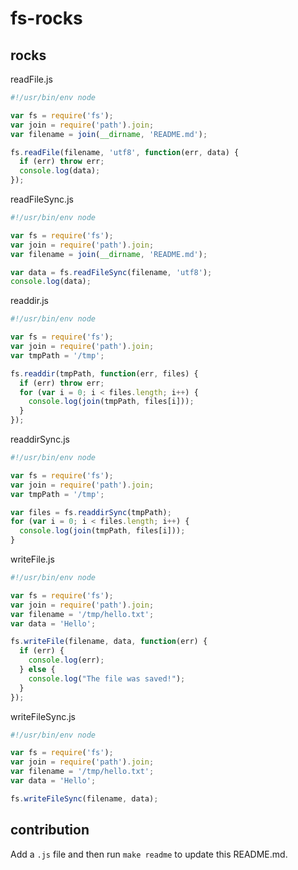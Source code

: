 # fs-rocks

## rocks

readFile.js

```js
#!/usr/bin/env node

var fs = require('fs');
var join = require('path').join;
var filename = join(__dirname, 'README.md');

fs.readFile(filename, 'utf8', function(err, data) {
  if (err) throw err;
  console.log(data);
});
```

readFileSync.js

```js
#!/usr/bin/env node

var fs = require('fs');
var join = require('path').join;
var filename = join(__dirname, 'README.md');

var data = fs.readFileSync(filename, 'utf8');
console.log(data);
```

readdir.js

```js
#!/usr/bin/env node

var fs = require('fs');
var join = require('path').join;
var tmpPath = '/tmp';

fs.readdir(tmpPath, function(err, files) {
  if (err) throw err;
  for (var i = 0; i < files.length; i++) {
    console.log(join(tmpPath, files[i]));
  }
});
```

readdirSync.js

```js
#!/usr/bin/env node

var fs = require('fs');
var join = require('path').join;
var tmpPath = '/tmp';

var files = fs.readdirSync(tmpPath);
for (var i = 0; i < files.length; i++) {
  console.log(join(tmpPath, files[i]));
}
```

writeFile.js

```js
#!/usr/bin/env node

var fs = require('fs');
var join = require('path').join;
var filename = '/tmp/hello.txt';
var data = 'Hello';

fs.writeFile(filename, data, function(err) {
  if (err) {
    console.log(err);
  } else {
    console.log("The file was saved!");
  }
});
```

writeFileSync.js

```js
#!/usr/bin/env node

var fs = require('fs');
var join = require('path').join;
var filename = '/tmp/hello.txt';
var data = 'Hello';

fs.writeFileSync(filename, data);
```

## contribution

Add a `.js` file and then run `make readme` to update this README.md.
